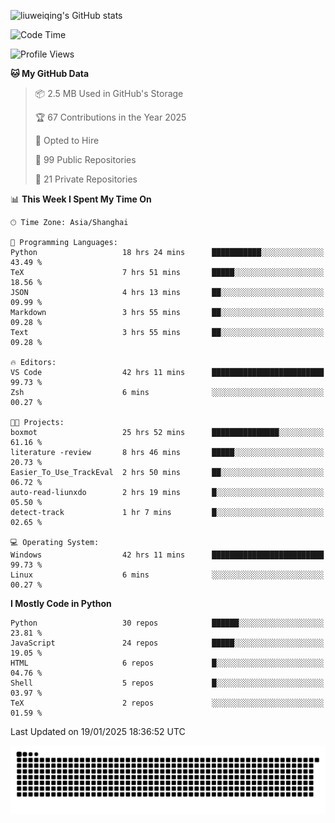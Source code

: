 ![liuweiqing's GitHub stats](https://github-readme-stats.vercel.app/api?username=14790897&show_icons=true&locale=cn&include_all_commits=true&count_private=true)

<!--START_SECTION:waka-->
![Code Time](http://img.shields.io/badge/Code%20Time-1%2C839%20hrs%2018%20mins-blue)

![Profile Views](http://img.shields.io/badge/Profile%20Views-15-blue)

**🐱 My GitHub Data** 

> 📦 2.5 MB Used in GitHub's Storage 
 > 
> 🏆 67 Contributions in the Year 2025
 > 
> 💼 Opted to Hire
 > 
> 📜 99 Public Repositories 
 > 
> 🔑 21 Private Repositories 
 > 
📊 **This Week I Spent My Time On** 

```text
🕑︎ Time Zone: Asia/Shanghai

💬 Programming Languages: 
Python                   18 hrs 24 mins      ███████████░░░░░░░░░░░░░░   43.49 % 
TeX                      7 hrs 51 mins       █████░░░░░░░░░░░░░░░░░░░░   18.56 % 
JSON                     4 hrs 13 mins       ██░░░░░░░░░░░░░░░░░░░░░░░   09.99 % 
Markdown                 3 hrs 55 mins       ██░░░░░░░░░░░░░░░░░░░░░░░   09.28 % 
Text                     3 hrs 55 mins       ██░░░░░░░░░░░░░░░░░░░░░░░   09.28 % 

🔥 Editors: 
VS Code                  42 hrs 11 mins      █████████████████████████   99.73 % 
Zsh                      6 mins              ░░░░░░░░░░░░░░░░░░░░░░░░░   00.27 % 

🐱‍💻 Projects: 
boxmot                   25 hrs 52 mins      ███████████████░░░░░░░░░░   61.16 % 
literature -review       8 hrs 46 mins       █████░░░░░░░░░░░░░░░░░░░░   20.73 % 
Easier_To_Use_TrackEval  2 hrs 50 mins       ██░░░░░░░░░░░░░░░░░░░░░░░   06.72 % 
auto-read-liunxdo        2 hrs 19 mins       █░░░░░░░░░░░░░░░░░░░░░░░░   05.50 % 
detect-track             1 hr 7 mins         █░░░░░░░░░░░░░░░░░░░░░░░░   02.65 % 

💻 Operating System: 
Windows                  42 hrs 11 mins      █████████████████████████   99.73 % 
Linux                    6 mins              ░░░░░░░░░░░░░░░░░░░░░░░░░   00.27 % 
```

**I Mostly Code in Python** 

```text
Python                   30 repos            ██████░░░░░░░░░░░░░░░░░░░   23.81 % 
JavaScript               24 repos            █████░░░░░░░░░░░░░░░░░░░░   19.05 % 
HTML                     6 repos             █░░░░░░░░░░░░░░░░░░░░░░░░   04.76 % 
Shell                    5 repos             █░░░░░░░░░░░░░░░░░░░░░░░░   03.97 % 
TeX                      2 repos             ░░░░░░░░░░░░░░░░░░░░░░░░░   01.59 % 
```




 Last Updated on 19/01/2025 18:36:52 UTC
<!--END_SECTION:waka-->

<picture>
  <source media="(prefers-color-scheme: dark)" srcset="https://raw.githubusercontent.com/14790897/14790897/output/github-contribution-grid-snake-dark.svg" />
  <source media="(prefers-color-scheme: light)" srcset="https://raw.githubusercontent.com/14790897/14790897/output/github-contribution-grid-snake.svg" />
  <img alt="github-snake" src="https://raw.githubusercontent.com/14790897/14790897/output/github-contribution-grid-snake.svg" />
</picture>
